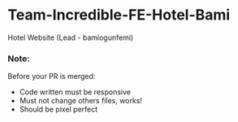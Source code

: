 # Team-Incredible-FE-Hotel-Bami
Hotel Website (Lead - bamiogunfemi)

### Note:
Before your PR is merged:
- Code written must be responsive
- Must not change others files, works!
- Should be pixel perfect
